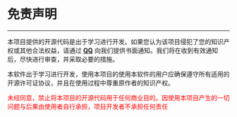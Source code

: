 # 免责声明
---
本项目提供的开源代码是出于学习进行开发。如果您认为该项目侵犯了您的知识产权或其他合法权益，请通过 **[QQ](https://qm.qq.com/q/k6Up32hdWE)** 向我们提供书面通知。我们将在收到有效通知后，尽快进行审查，并采取必要的措施。

本软件出于学习进行开发，使用本项目的使用本软件的用户应确保遵守所有适用的开源许可证协议，并且在使用过程中尊重原作者的知识产权。

<p style="color: red;">未经同意，禁止将本项目的开源代码用于任何商业目的。因使用本项目产生的一切问题与后果由使用者自行承担，项目开发者不承担任何责任</p>

